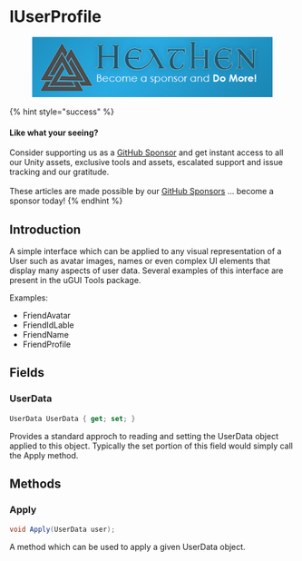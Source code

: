 # IUserProfile

<figure><img src="../../../../../.gitbook/assets/512x128 Sponsor Banner.png" alt="Become a sponsor and Do More"><figcaption></figcaption></figure>

{% hint style="success" %}
#### Like what your seeing?

Consider supporting us as a [GitHub Sponsor](../../../../../) and get instant access to all our Unity assets, exclusive tools and assets, escalated support and issue tracking and our gratitude.\
\
These articles are made possible by our [GitHub Sponsors](https://github.com/sponsors/heathen-engineering) ... become a sponsor today!
{% endhint %}

## Introduction

A simple interface which can be applied to any visual representation of a User such as avatar images, names or even complex UI elements that display many aspects of user data. Several examples of this interface are present in the uGUI Tools package.

Examples:

* FriendAvatar
* FriendIdLable
* FriendName
* FriendProfile

## Fields

### UserData

```csharp
UserData UserData { get; set; }
```

Provides a standard approch to reading and setting the UserData object applied to this object. Typically the set portion of this field would simply call the Apply method.

## Methods

### Apply

```csharp
void Apply(UserData user);
```

A method which can be used to apply a given UserData object.
